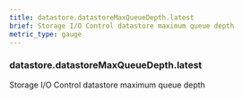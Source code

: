 ```yaml
---
title: datastore.datastoreMaxQueueDepth.latest
brief: Storage I/O Control datastore maximum queue depth
metric_type: gauge
---
```

### datastore.datastoreMaxQueueDepth.latest

Storage I/O Control datastore maximum queue depth